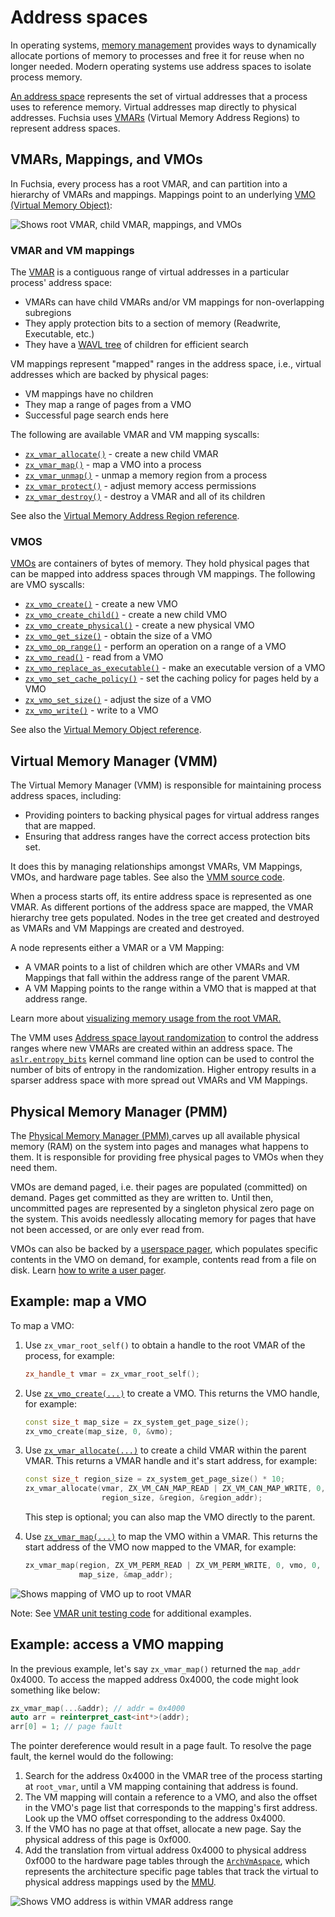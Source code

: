 # Address spaces

In operating systems,
[memory management](https://en.wikipedia.org/wiki/Memory_management)
provides ways to dynamically allocate portions of memory to processes and
free it for reuse when no longer needed.
Modern operating systems use address spaces to isolate process memory.

[An address space](https://en.wikipedia.org/wiki/Virtual_address_space)
represents the set of virtual addresses that a process uses to reference memory.
Virtual addresses map directly to physical addresses. Fuchsia uses
[VMARs](/docs/reference/kernel_objects/vm_address_region.md)
(Virtual Memory Address Regions) to represent address spaces.

## VMARs, Mappings, and VMOs

In Fuchsia, every process has a root VMAR, and can partition into a hierarchy of
VMARs and mappings. Mappings point to an underlying
[VMO (Virtual Memory Object)](/docs/reference/kernel_objects/vm_object.md):

![Shows root VMAR, child VMAR, mappings, and VMOs](images/vmar_mappings_vmos.png)

### VMAR and VM mappings

The
[VMAR](/docs/reference/kernel_objects/vm_address_region.md)
is a contiguous range of virtual addresses in a particular process' address
space:

+   VMARs can have child VMARs and/or VM mappings for non-overlapping
    subregions
+   They apply protection bits to a section of memory (Readwrite,
    Executable, etc.)
+   They have a [WAVL tree](https://en.wikipedia.org/wiki/WAVL_tree) of
    children for efficient search

VM mappings represent "mapped" ranges in the address space, i.e., virtual
addresses which are backed by physical pages:

+   VM mappings have no children
+   They map a range of pages from a VMO
+   Successful page search ends here

The following are available VMAR and VM mapping syscalls:

 + [`zx_vmar_allocate()`](/reference/syscalls/vmar_allocate.md) - create a new child VMAR
 + [`zx_vmar_map()`](/reference/syscalls/vmar_map.md) - map a VMO into a process
 + [`zx_vmar_unmap()`](/reference/syscalls/vmar_unmap.md) - unmap a memory region from a process
 + [`zx_vmar_protect()`](/reference/syscalls/vmar_protect.md) - adjust memory access permissions
 + [`zx_vmar_destroy()`](/reference/syscalls/vmar_destroy.md) - destroy a VMAR and all of its children

See also the [Virtual Memory Address Region reference](/docs/reference/kernel_objects/vm_address_region.md).

### VMOS

[VMOs](/docs/reference/kernel_objects/vm_object.md)
are containers of bytes of memory.
They hold physical pages that can be mapped into address spaces through VM mappings.
The following are VMO syscalls:

 + [`zx_vmo_create()`](/reference/syscalls/vmo_create.md) - create a new VMO
 + [`zx_vmo_create_child()`](/reference/syscalls/vmo_create_child.md) - create a new child VMO
 + [`zx_vmo_create_physical()`](/reference/syscalls/vmo_create_physical.md) - create a new physical VMO
 + [`zx_vmo_get_size()`](/reference/syscalls/vmo_get_size.md) - obtain the size of a VMO
 + [`zx_vmo_op_range()`](/reference/syscalls/vmo_op_range.md) - perform an operation on a range of a VMO
 + [`zx_vmo_read()`](/reference/syscalls/vmo_read.md) - read from a VMO
 + [`zx_vmo_replace_as_executable()`](/reference/syscalls/vmo_replace_as_executable.md) - make an executable version of a VMO
 + [`zx_vmo_set_cache_policy()`](/reference/syscalls/vmo_set_cache_policy.md) - set the caching policy for pages held by a VMO
 + [`zx_vmo_set_size()`](/reference/syscalls/vmo_set_size.md) - adjust the size of a VMO
 + [`zx_vmo_write()`](/reference/syscalls/vmo_write.md) - write to a VMO

See also the [Virtual Memory Object reference](/docs/reference/kernel_objects/vm_object.md).

## Virtual Memory Manager (VMM)

The Virtual Memory Manager (VMM) is responsible for maintaining process address
spaces, including:

+   Providing pointers to backing physical pages for virtual address ranges that
    are mapped.
+   Ensuring that address ranges have the correct access protection bits set.

It does this by managing relationships amongst VMARs, VM Mappings, VMOs, and
hardware page tables. See also the
[VMM source code](https://cs.opensource.google/fuchsia/fuchsia/+/main:zircon/kernel/vm/vmm.cc?q=vmm&ss=fuchsia%2Ffuchsia).

When a process starts off, its entire address space is represented as one VMAR.
As different portions of the address space are mapped, the VMAR hierarchy tree
gets populated. Nodes in the tree get created and destroyed as VMARs and VM
Mappings are created and destroyed.

A node represents either a VMAR or a VM Mapping:

+   A VMAR points to a list of children which are other VMARs and VM
    Mappings that fall within the address range of the parent VMAR.
+   A VM Mapping points to the range within a VMO that is mapped at that
    address range.

Learn more about
[visualizing memory usage from the root VMAR.](/docs/development/kernel/memory/memory.md#visualize_memory_usage)

The VMM uses
[Address space layout randomization](https://en.wikipedia.org/wiki/Address_space_layout_randomization)
to control the address ranges where new VMARs are created within an address space.
The
[`aslr.entropy_bits`](https://source.corp.google.com/fuchsia/zircon/kernel/lib/boot-options/include/lib/boot-options/options.inc;l=21?q=aslr_entropy_bits&sq=package:fuchsia*)
kernel command line option can be used to control the number of bits of entropy
in the randomization. Higher entropy results in a sparser address space with
more spread out VMARs and VM Mappings.

## Physical Memory Manager (PMM)

The
[Physical Memory Manager (PMM) ](https://cs.opensource.google/fuchsia/fuchsia/+/main:zircon/kernel/vm/pmm.cc)
carves up all available physical memory (RAM) on the system into pages and
manages what happens to them.
It is responsible for providing free physical pages to VMOs when
they need them.

VMOs are demand paged, i.e. their pages are populated (committed) on demand.
Pages get committed as they are written to. Until then, uncommitted pages are
represented by a singleton physical zero page on the system. This avoids
needlessly allocating memory for pages that have not been accessed, or are only
ever read from.

VMOs can also be backed by a
[userspace pager](/docs/reference/kernel_objects/pager.md),
which populates specific contents in the VMO on demand,
for example, contents read from a file on disk.
Learn [how to write a user pager](https://cs.opensource.google/fuchsia/fuchsia/+/main:src/storage/docs/paging.md).

## Example: map a VMO

To map a VMO:

1.  Use `zx_vmar_root_self()` to obtain a handle to the root VMAR of the process,
    for example:

    ```cpp
    zx_handle_t vmar = zx_vmar_root_self();
    ```
1.  Use [`zx_vmo_create(...)`](/reference/syscalls/vmo_create.md) to create a VMO.
    This returns the VMO handle, for example:

    ```cpp
    const size_t map_size = zx_system_get_page_size();
    zx_vmo_create(map_size, 0, &vmo);
    ```
1.  Use [`zx_vmar_allocate(...)`](/reference/syscalls/vmar_allocate.md)
    to create a child VMAR within the parent VMAR.
    This returns a VMAR handle and it's start address, for example:

    ```cpp
    const size_t region_size = zx_system_get_page_size() * 10;
    zx_vmar_allocate(vmar, ZX_VM_CAN_MAP_READ | ZX_VM_CAN_MAP_WRITE, 0,
                     region_size, &region, &region_addr);
    ```
    This step is optional; you can also map the VMO directly to the parent.
1.  Use [`zx_vmar_map(...)`](/reference/syscalls/vmar_map.md) to map the VMO within a VMAR.
    This returns the start address of the VMO now mapped to the VMAR, for
    example:

    ```cpp
    zx_vmar_map(region, ZX_VM_PERM_READ | ZX_VM_PERM_WRITE, 0, vmo, 0,
                map_size, &map_addr);
    ```

![Shows mapping of VMO up to root VMAR](images/vmo_to_root_vmar.png)

Note: See [VMAR unit testing code](https://source.corp.google.com/fuchsia/zircon/system/utest/core/vmar/vmar.cc)
for additional examples.

## Example: access a VMO mapping

In the previous example,
let's say `zx_vmar_map()` returned the `map_addr` 0x4000.
To access the mapped address 0x4000,
the code might look something like below:

```cpp
zx_vmar_map(...&addr); // addr = 0x4000
auto arr = reinterpret_cast<int*>(addr);
arr[0] = 1; // page fault
```

The pointer dereference would result in a page fault.
To resolve the page fault, the kernel would do the following:

1.  Search for the address 0x4000 in the VMAR tree of the process starting
    at `root_vmar`, until a VM mapping containing that address is found.
1.  The VM mapping will contain a reference to a VMO,
    and also the offset in the VMO's page list
    that corresponds to the mapping's first address.
    Look up the VMO offset corresponding to the address 0x4000.
1.  If the VMO has no page at that offset, allocate a new page.
    Say the physical address of this page is 0xf000.
1.  Add the translation from virtual address 0x4000 to physical address 0xf000
    to the hardware page tables through the
    [`ArchVmAspace`](https://cs.opensource.google/fuchsia/fuchsia/+/main:zircon/kernel/vm/include/vm/arch_vm_aspace.h),
    which represents the architecture specific page tables
    that track the virtual to physical address mappings used by the
    [MMU](https://en.wikipedia.org/wiki/Memory_management_unit).

![Shows VMO address is within VMAR address range](images/vmo_address_in_vmar_address_range.png)

